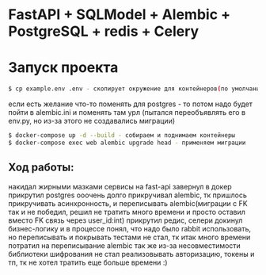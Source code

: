# FastAPI + SQLModel + Alembic + PostgreSQL + redis + Celery

# Запуск проекта
```sh
$ cp example.env .env - скопирует окружение для контейнеров(по умолчанию работает)
```
если есть желание что-то поменять для postgres - то потом надо будет пойти в alembic.ini и поменять там урл
(пытался переобъявлять его в env.py, но из-за этого не создавались миграции)
```sh
$ docker-compose up -d --build - собираем и поднимаем контейнеры
$ docker-compose exec web alembic upgrade head - применяем миграции
```

## Ход работы:

накидал жирными мазками сервисы на fast-api
завернул в докер
прикрутил postgres
ооочень долго прикручивал alembic, тк пришлось прикручивать асинхронность, и переписывать alembic(миграции с FK так и не победил, решил не тратить много времени и просто оставил вместо FK связь через user_id:int)
прикрутил редис, селери
докинул бизнес-логику и в процессе понял, что надо было rabbit использовать, но переписывать и покрывать тестами не стал, тк итак много времени потратил на переписывание alembic
так же из-за несовместимости библиотеки шифрования не стал реализовывать авторизацию, токены и тп, тк не хотел тратить еще больше времени :)




